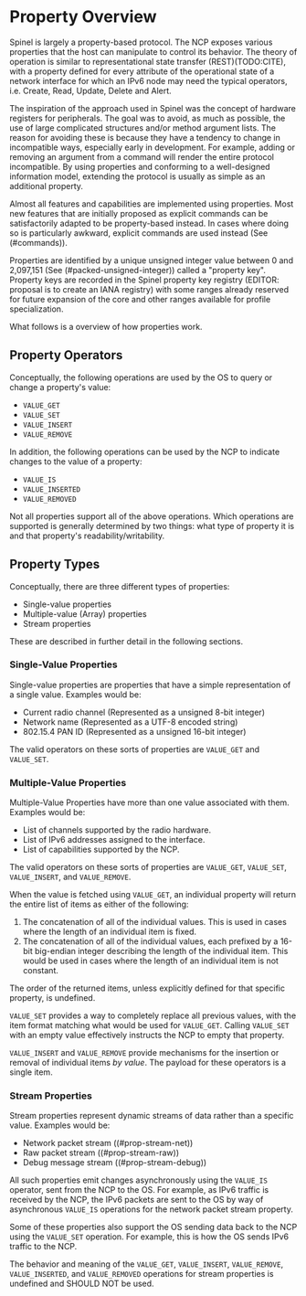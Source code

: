 # Property Overview #

Spinel is largely a property-based protocol. The NCP exposes various
properties that the host can manipulate to control its behavior. The
theory of operation is similar to representational state transfer
(REST)(TODO:CITE), with a property defined for every attribute of the operational
state of a network interface for which an IPv6 node may need the
typical operators, i.e. Create, Read, Update, Delete and Alert.

The inspiration of the approach used in Spinel was the concept of
hardware registers for peripherals. The goal was to avoid, as much as
possible, the use of large complicated structures and/or method
argument lists. The reason for avoiding these is because they have a
tendency to change in incompatible ways, especially early in
development. For example, adding or removing an argument from a
command will render the entire protocol incompatible. By using
properties and conforming to a well-designed information model,
extending the protocol is usually as simple as an additional property.

Almost all features and capabilities are implemented using properties.
Most new features that are initially proposed as explicit commands can
be satisfactorily adapted to be property-based instead. In cases where
doing so is particularly awkward, explicit commands are used instead
(See (#commands)).

Properties are identified by a unique unsigned integer value between 0
and 2,097,151 (See (#packed-unsigned-integer)) called a "property
key". Property keys are recorded in the Spinel property key registry
(EDITOR: proposal is to create an IANA registry) with some ranges
already reserved for future expansion of the core and other ranges
available for profile specialization.

What follows is a overview of how properties work.

## Property Operators ##

Conceptually, the following operations are used by the OS to query or change a property's value:

*   `VALUE_GET`
*   `VALUE_SET`
*   `VALUE_INSERT`
*   `VALUE_REMOVE`

In addition, the following operations can be used by the NCP to indicate changes to the value of a property:

*   `VALUE_IS`
*   `VALUE_INSERTED`
*   `VALUE_REMOVED`

Not all properties support all of the above operations. Which operations are supported is generally determined by two things: what type of property it is and that property's readability/writability.

## Property Types ##

Conceptually, there are three different types of properties:

*   Single-value properties
*   Multiple-value (Array) properties
*   Stream properties

These are described in further detail in the following sections.

### Single-Value Properties ###

Single-value properties are properties that have a simple representation of a single value. Examples would be:

*   Current radio channel (Represented as a unsigned 8-bit integer)
*   Network name (Represented as a UTF-8 encoded string)
*   802\.15.4 PAN ID (Represented as a unsigned 16-bit integer)

The valid operators on these sorts of properties are `VALUE_GET` and `VALUE_SET`.

### Multiple-Value Properties ###

Multiple-Value Properties have more than one value associated with them. Examples would be:

*   List of channels supported by the radio hardware.
*   List of IPv6 addresses assigned to the interface.
*   List of capabilities supported by the NCP.

The valid operators on these sorts of properties are `VALUE_GET`, `VALUE_SET`, `VALUE_INSERT`, and `VALUE_REMOVE`.

When the value is fetched using `VALUE_GET`, an individual property will return the entire list of items as either of the following:

1. The concatenation of all of the individual values. This is used in cases where the length of an individual item is fixed.
2. The concatenation of all of the individual values, each prefixed by a 16-bit big-endian integer describing the length of the individual item. This would be used in cases where the length of an individual item is not constant.

The order of the returned items, unless explicitly defined for that specific property, is undefined.

`VALUE_SET` provides a way to completely replace all previous values, with the item format matching what would be used for `VALUE_GET`. Calling `VALUE_SET` with an empty value effectively instructs the NCP to empty that property.

`VALUE_INSERT` and `VALUE_REMOVE` provide mechanisms for the insertion or removal of individual items *by value*. The payload for these operators is a single item.

### Stream Properties ###

Stream properties represent dynamic streams of data rather than a specific value. Examples would be:

*   Network packet stream ((#prop-stream-net))
*   Raw packet stream ((#prop-stream-raw))
*   Debug message stream ((#prop-stream-debug))

All such properties emit changes asynchronously using the `VALUE_IS` operator, sent from the NCP to the OS. For example, as IPv6 traffic is received by the NCP, the IPv6 packets are sent to the OS by way of asynchronous `VALUE_IS` operations for the network packet stream property.

Some of these properties also support the OS sending data back to the NCP using the `VALUE_SET` operation. For example, this is how the OS sends IPv6 traffic to the NCP.

The behavior and meaning of the `VALUE_GET`, `VALUE_INSERT`, `VALUE_REMOVE`, `VALUE_INSERTED`, and `VALUE_REMOVED` operations for stream properties is undefined and SHOULD NOT be used.
